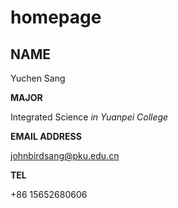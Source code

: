 # homepage

## NAME

  Yuchen Sang
  
**MAJOR**

  Integrated Science _in Yuanpei College_

**EMAIL ADDRESS**

  johnbirdsang@pku.edu.cn

**TEL**

  +86 15652680606
